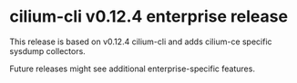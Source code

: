 # cilium-cli v0.12.4 enterprise release

This release is based on v0.12.4 cilium-cli and adds cilium-ce specific sysdump collectors.

Future releases might see additional enterprise-specific features.
